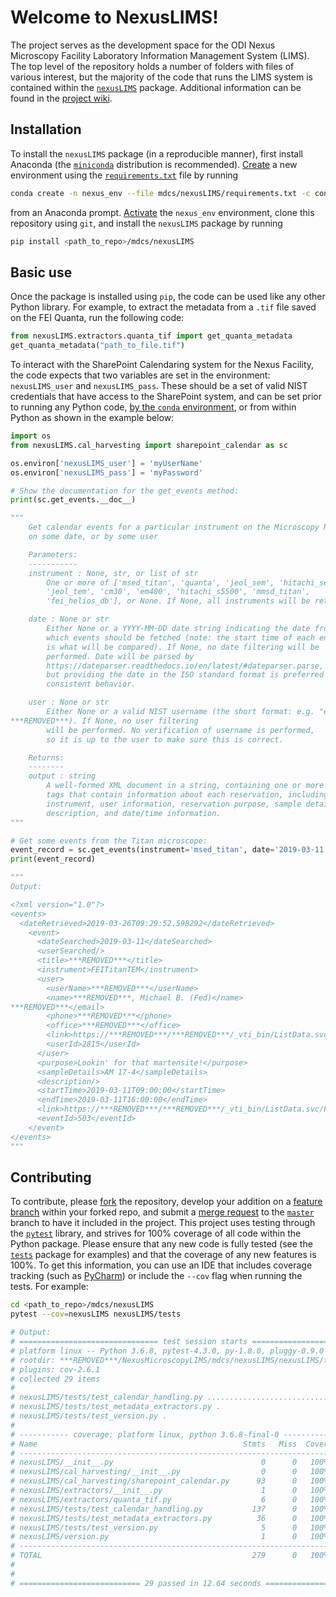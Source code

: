 # Welcome to NexusLIMS!

The project serves as the development space for the ODI Nexus Microscopy Facility
Laboratory Information Management System (LIMS). The top level of the repository
holds a number of folders with files of various interest, but the majority of the
code that runs the LIMS system is contained within the [`nexusLIMS`](mdcs/nexusLIMS)
package. Additional information can be found in the
[project wiki](https://gitlab.nist.gov/gitlab/***REMOVED***/NexusMicroscopyLIMS/wikis/home).

## Installation

To install the `nexusLIMS` package (in a reproducible manner), first install
Anaconda (the 
[`miniconda`](https://docs.conda.io/en/latest/miniconda.html) 
distribution is recommended). 
[Create](https://docs.conda.io/projects/conda/en/latest/user-guide/tasks/manage-environments.html#creating-an-environment-with-commands)
a new environment using the 
[`requirements.txt`](mdcs/nexusLIMS/requirements.txt) file by running

```bash
conda create -n nexus_env --file mdcs/nexusLIMS/requirements.txt -c conda-forge
``` 

from an Anaconda prompt. 
[Activate](https://docs.conda.io/projects/conda/en/latest/user-guide/tasks/manage-environments.html#creating-an-environment-with-commands) 
the `nexus_env` environment, clone this repository using `git`, and install 
the `nexusLIMS` package by running

```bash
pip install <path_to_repo>/mdcs/nexusLIMS
```  

## Basic use

Once the package is installed using `pip`, the code can be used like any other
Python library. For example, to extract the metadata from a `.tif` file saved
on the FEI Quanta, run the following code:

```python
from nexusLIMS.extractors.quanta_tif import get_quanta_metadata
get_quanta_metadata("path_to_file.tif")
``` 

To interact with the SharePoint Calendaring system for the Nexus Facility, the 
code expects that two variables are set in the environment: `nexusLIMS_user` and
`nexusLIMS_pass`. These should be a set of valid NIST credentials that have
access to the SharePoint system, and can be set prior to running any Python
code, 
[by the `conda` environment](https://conda.io/projects/conda/en/latest/user-guide/tasks/manage-environments.html#macos-and-linux),
or from within Python as shown in the example below:

```python
import os
from nexusLIMS.cal_harvesting import sharepoint_calendar as sc

os.environ['nexusLIMS_user'] = 'myUserName'
os.environ['nexusLIMS_pass'] = 'myPassword'

# Show the documentation for the get_events method:
print(sc.get_events.__doc__)

"""
    Get calendar events for a particular instrument on the Microscopy Nexus,
    on some date, or by some user

    Parameters:
    -----------
    instrument : None, str, or list of str
        One or more of ['msed_titan', 'quanta', 'jeol_sem', 'hitachi_sem',
        'jeol_tem', 'cm30', 'em400', 'hitachi_s5500', 'mmsd_titan',
        'fei_helios_db'], or None. If None, all instruments will be returned.

    date : None or str
        Either None or a YYYY-MM-DD date string indicating the date from
        which events should be fetched (note: the start time of each entry
        is what will be compared). If None, no date filtering will be
        performed. Date will be parsed by
        https://dateparser.readthedocs.io/en/latest/#dateparser.parse,
        but providing the date in the ISO standard format is preferred for
        consistent behavior.

    user : None or str
        Either None or a valid NIST username (the short format: e.g. "ear1"
***REMOVED***). If None, no user filtering
        will be performed. No verification of username is performed,
        so it is up to the user to make sure this is correct.

    Returns:
    --------
    output : string
        A well-formed XML document in a string, containing one or more <event>
        tags that contain information about each reservation, including title,
        instrument, user information, reservation purpose, sample details,
        description, and date/time information.
"""

# Get some events from the Titan microscope:
event_record = sc.get_events(instrument='msed_titan', date='2019-03-11')
print(event_record)

"""
Output:

<?xml version="1.0"?>
<events>
  <dateRetrieved>2019-03-26T09:29:52.598292</dateRetrieved>
    <event>
      <dateSearched>2019-03-11</dateSearched>
      <userSearched/>
      <title>***REMOVED***</title>
      <instrument>FEITitanTEM</instrument>
      <user>
        <userName>***REMOVED***</userName>
        <name>***REMOVED***, Michael B. (Fed)</name>
***REMOVED***</email>
        <phone>***REMOVED***</phone>
        <office>***REMOVED***</office>
        <link>https://***REMOVED***/***REMOVED***/_vti_bin/ListData.svc/UserInformationList(2815)</link>
        <userId>2815</userId>
      </user>
      <purpose>Lookin' for that martensite!</purpose>
      <sampleDetails>AM 17-4</sampleDetails>
      <description/>
      <startTime>2019-03-11T09:00:00</startTime>
      <endTime>2019-03-11T16:00:00</endTime>
      <link>https://***REMOVED***/***REMOVED***/_vti_bin/ListData.svc/FEITitanTEM(503)</link>
      <eventId>503</eventId>
    </event>
</events>
"""
``` 


## Contributing 

To contribute, please [fork](https://gitlab.nist.gov/gitlab/***REMOVED***/NexusMicroscopyLIMS/forks/new)
the repository, develop your addition on a
[feature branch](https://www.atlassian.com/git/tutorials/comparing-workflows/feature-branch-workflow)
within your forked repo,
and submit a [merge request](https://gitlab.nist.gov/gitlab/***REMOVED***/NexusMicroscopyLIMS/merge_requests)
to the [`master`](https://gitlab.nist.gov/gitlab/***REMOVED***/NexusMicroscopyLIMS/tree/master)
branch to have it included in the project.
This project uses testing through the 
[`pytest`](https://docs.pytest.org/en/latest/) library, and strives for 
100% coverage of all code within the Python package. 
Please ensure that any new code is fully tested (see the 
[`tests`](mdcs/nexusLIMS/nexusLIMS/tests) package for examples) and that the 
coverage of any new features is 100%. To get this information, you can use an 
IDE that includes coverage tracking (such as 
[PyCharm](https://www.jetbrains.com/pycharm/)) or include the `--cov` flag when
running the tests. For example:

```bash
cd <path_to_repo>/mdcs/nexusLIMS
pytest --cov=nexusLIMS nexusLIMS/tests

# Output: 
# =============================== test session starts ===============================
# platform linux -- Python 3.6.8, pytest-4.3.0, py-1.8.0, pluggy-0.9.0
# rootdir: ***REMOVED***/NexusMicroscopyLIMS/mdcs/nexusLIMS/nexusLIMS/tests, inifile: pytest.ini
# plugins: cov-2.6.1
# collected 29 items
# 
# nexusLIMS/tests/test_calendar_handling.py ...........................       [ 93%]
# nexusLIMS/tests/test_metadata_extractors.py .                               [ 96%]
# nexusLIMS/tests/test_version.py .                                           [100%]
# 
# ----------- coverage: platform linux, python 3.6.8-final-0 -----------
# Name                                              Stmts   Miss  Cover
# ---------------------------------------------------------------------
# nexusLIMS/__init__.py                                 0      0   100%
# nexusLIMS/cal_harvesting/__init__.py                  0      0   100%
# nexusLIMS/cal_harvesting/sharepoint_calendar.py      93      0   100%
# nexusLIMS/extractors/__init__.py                      1      0   100%
# nexusLIMS/extractors/quanta_tif.py                    6      0   100%
# nexusLIMS/tests/test_calendar_handling.py           137      0   100%
# nexusLIMS/tests/test_metadata_extractors.py          36      0   100%
# nexusLIMS/tests/test_version.py                       5      0   100%
# nexusLIMS/version.py                                  1      0   100%
# ---------------------------------------------------------------------
# TOTAL                                               279      0   100%
# 
# 
# =========================== 29 passed in 12.64 seconds ============================
```
